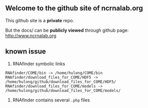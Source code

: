 ## Welcome to the github site of ncrnalab.org

This github site is a **private** repo.

But the docs/ can be **publicly viewed** through github page: http://www.ncrnalab.org

## known issue

1. RNAfinder symbolic links

```
RNAfinder/COME/bin -> /home/hulong/COME/bin
RNAfinder/download_files_for_COME/HDF5 -> /home/hulong/github/download_files_for_COME/HDF5/
RNAfinder/download_files_for_COME/models -> /home/hulong/github/download_files_for_COME/models/
```

1. RNAfinder contains several `.php` files
